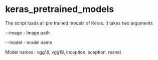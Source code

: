 # keras_pretrained_models

The script loads all pre trained models of Keras. It takes two arguments 
  
  --image - Image path
  
  
  --model - model name
  
Model names : vgg16, vgg19, inception, xception, resnet
